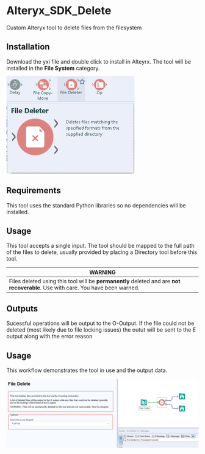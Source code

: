 # Alteryx_SDK_Delete
Custom Alteryx tool to delete files from the filesystem

## Installation
Download the yxi file and double click to install in Alteyrx. The tool will be installed in the __File System__ category.

![alt text](https://github.com/bobpeers/Alteryx_SDK_Delete/blob/master/images/Delete_toolbar.png "Alteryx File System Category")

## Requirements

This tool uses the standard Python libraries so no dependencies will be installed.

## Usage
This tool accepts a single input. The tool should be mapped to the full path of the files to delete, usually provided by placing a Directory tool before this tool.

| __WARNING__ |
| --- |
| Files deleted using this tool will be __permanently__ deleted and are __not recoverable__. Use with care. You have been warned.|

## Outputs
Sucessful operations will be output to the O-Output. If the file could not be deleted (most likely due to file locking issues) the outut will be sent to the E output 
along with the error reason

## Usage
This workflow demonstrates the tool in use and the output data.

![alt text](https://github.com/bobpeers/Alteryx_SDK_Delete/blob/master/images/Delete_workflow.png "Delete Workflow")

